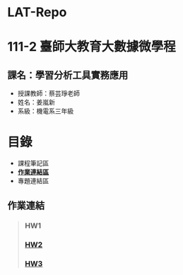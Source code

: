 # LAT-Repo
111-2 臺師大教育大數據微學程
==========================
課名：學習分析工具實務應用
-----------------------
* 授課教師：蔡芸琤老師
* 姓名：姜嵐新
* 系級：機電系三年級
# 目錄
* 課程筆記區
* [**作業連結區**](https://github.com/TimRockTw/LAT-Repo#%E4%BD%9C%E6%A5%AD%E9%80%A3%E7%B5%90)
* 專題連結區

## 作業連結
> ### HW1
> ### [**HW2**](https://github.com/TimRockTw/LAT-Repo/blob/main/Week5/w5_hw2.py)
> ### [**HW3**](https://github.com/TimRockTw/LAT-Repo/blob/main/Week6/Textmining.py)